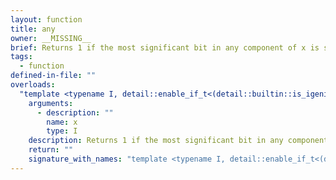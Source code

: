 ```yaml
---
layout: function
title: any
owner: __MISSING__
brief: Returns 1 if the most significant bit in any component of x is set; otherwise returns 0.
tags:
  - function
defined-in-file: ""
overloads:
  "template <typename I, detail::enable_if_t<(detail::builtin::is_igeninteger<I>::value), int> >\nint any(I)":
    arguments:
      - description: ""
        name: x
        type: I
    description: Returns 1 if the most significant bit in any component of x is set; otherwise returns 0.
    return: ""
    signature_with_names: "template <typename I, detail::enable_if_t<(detail::builtin::is_igeninteger<I>::value), int> >\nint any(I x)"
---
```

